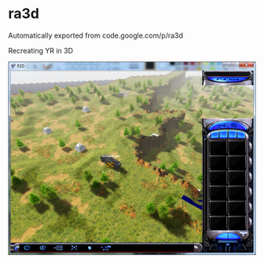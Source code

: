 # ra3d
Automatically exported from code.google.com/p/ra3d

Recreating YR in 3D

![](https://raw.githubusercontent.com/yuri410/ra3d/wiki/10-2.png)
